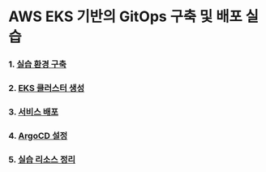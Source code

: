 # AWS EKS 기반의 GitOps 구축 및 배포 실습

### 1. [실습 환경 구축](https://github.com/seochan2/amazon-eks-gitops-hands-on/blob/main/docs/argocd.md)
### 2. [EKS 클러스터 생성](https://github.com/seochan2/amazon-eks-gitops-hands-on/blob/main/docs/eks-cluster.md)
### 3. [서비스 배포](https://github.com/seochan2/amazon-eks-gitops-hands-on/blob/main/docs/service.md)
### 4. [ArgoCD 설정](https://github.com/seochan2/amazon-eks-gitops-hands-on/blob/main/docs/argocd.md)
### 5. [실습 리소스 정리](https://github.com/seochan2/amazon-eks-hands-on/blob/main/document/cleanup-kr.md)
